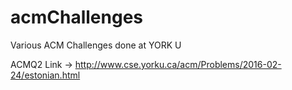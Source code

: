 # acmChallenges
Various ACM Challenges done at YORK U

ACMQ2 Link -> http://www.cse.yorku.ca/acm/Problems/2016-02-24/estonian.html

